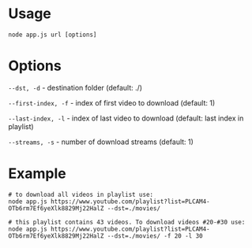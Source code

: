 # Usage

```
node app.js url [options]
```


# Options

```--dst, -d``` 				- destination folder (default: ./)

```--first-index, -f``` 	- index of first video to download (default: 1)

```--last-index, -l``` 	- index of last video to download (default: last index in playlist)

```--streams, -s``` 	- number of download streams (default: 1)



# Example 

```
# to download all videos in playlist use:
node app.js https://www.youtube.com/playlist?list=PLCAM4-OTb6rm7Ef6yeXlk8829Mj22HalZ --dst=./movies/

# this playlist contains 43 videos. To download videos #20-#30 use:
node app.js https://www.youtube.com/playlist?list=PLCAM4-OTb6rm7Ef6yeXlk8829Mj22HalZ --dst=./movies/ -f 20 -l 30
```
